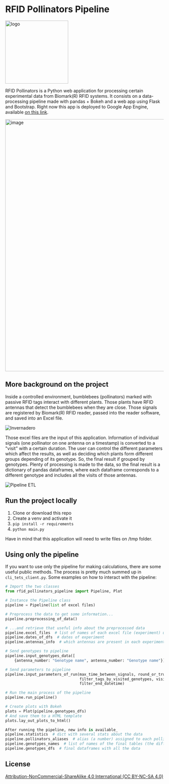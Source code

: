 # RFID Pollinators Pipeline

<img width="200" alt="logo" src="https://user-images.githubusercontent.com/14150766/193466545-ec3239bc-d061-43ff-a9d4-fcce0bad55a8.png">

RFID Pollinators is a Python web application for processing certain experimental data from Biomark(R) RFID systems. It consists on a data-processing pipeline made with pandas + Bokeh and a web app using Flask and Bootstrap. Right now this app is deployed to Google App Engine, available [on this link](https://rfid-pollinators.ew.r.appspot.com).

<img width="800" alt="image" src="https://user-images.githubusercontent.com/14150766/193462330-cfb027e1-0b3b-46e8-8eeb-859e4fe178b4.png">

## More background on the project

Inside a controlled environment, bumblebees (pollinators) marked with passive RFID tags interact with different plants. Those plants have RFID antennas that detect the bumblebees when they are close. Those signals are registered by Biomark(R) RFID reader, passed into the reader software, and saved into an Excel file.

![Invernadero](https://user-images.githubusercontent.com/14150766/193462279-e78cc507-4610-40a4-9f45-b8e7126d11d4.png)

Those excel files are the input of this application. Information of individual signals (one pollinator on one antenna on a timestamp) is converted to a "visit" with a certain duration. The user can control the different parameters which affect the results, as well as deciding which plants form different groups depending of its genotype. So, the final result if grouped by genotypes. Plenty of processing is made to the data, so the final result is a dictionary of pandas dataframes, where each dataframe corresponds to a different genotype and includes all the visits of those antennas.

![Pipeline ETL](https://user-images.githubusercontent.com/14150766/193462285-f50e3466-18f1-4031-ab43-b50be162ecdc.png)

## Run the project locally

1. Clone or download this repo
2. Create a venv and activate it
3. `pip install -r requirements`
4. `python main.py`

Have in mind that this application will need to write files on /tmp folder.

## Using only the pipeline

If you want to use only the pipeline for making calculations, there are some useful public methods. The process is pretty much summed up in `cli_tets_client.py`. Some examples on how to interact with the pipeline:

```python
# Import the two classes
from rfid_pollinators_pipeline import Pipeline, Plot

# Instance the Pipeline class
pipeline = Pipeline(list of excel files)

# Preprocess the data to get some information...
pipeline.preprocessing_of_data()

# ...and retrieve that useful info about the preprocessed data
pipeline.excel_files  # list of names of each excel file (experiment) uploaded
pipeline.dates_of_dfs  # dates of experiment
pipeline.antennas_info  # which antennas are present in each experiment

# Send genotypes to pipeline
pipeline.input_genotypes_data([
    {antenna_number: "Genotype name", antenna_number: "Genotype name"}])

# Send parameters to pipeline
pipeline.input_parameters_of_run(max_time_between_signals, round_or_truncate, pollinators_to_remove,
                                 filter_tags_by_visited_genotypes, visited_genotypes_required, filter_start_datetime,
                                 filter_end_datetime)

# Run the main process of the pipeline
pipeline.run_pipeline()

# Create plots with Bokeh
plots = Plot(pipeline.genotypes_dfs)
# And save them to a HTML template
plots.lay_out_plots_to_html()

After running the pipeline, new info is available_
pipeline.statistics  # dict with several stats about the data
pipeline.pollinators_aliases  # alias (a number) assigned to each pollinator
pipeline.genotypes_names  # list of names of the final tables (the different genotypes)
pipeline.genotypes_dfs  # final dataframes with all the data
```

## License
[Attribution-NonCommercial-ShareAlike 4.0 International (CC BY-NC-SA 4.0)](https://creativecommons.org/licenses/by-nc-sa/4.0/)
